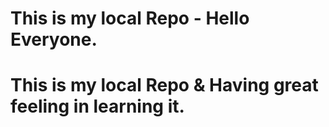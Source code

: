 # This is my local Repo - Hello Everyone.
# This is my local Repo & Having great feeling in learning it.

